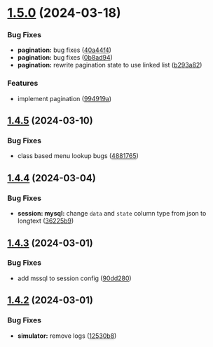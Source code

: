 # [1.5.0](https://github.com/ephrimlawrence/ananse/compare/v1.4.5...v1.5.0) (2024-03-18)


### Bug Fixes

* **pagination:** bug fixes ([40a44f4](https://github.com/ephrimlawrence/ananse/commit/40a44f4186423152d5756acbf296c9c916fdfc18))
* **pagination:** bug fixes ([0b8ad94](https://github.com/ephrimlawrence/ananse/commit/0b8ad94dd3cf2df49194d882121f814bc113b272))
* **pagination:** rewrite pagination state to use linked list ([b293a82](https://github.com/ephrimlawrence/ananse/commit/b293a8262c2e8dd247372b30149ae5a21e1ca661))


### Features

* implement pagination ([994919a](https://github.com/ephrimlawrence/ananse/commit/994919a3884ddddce6cd82deeb8d8fbe8ef19b02))



## [1.4.5](https://github.com/ephrimlawrence/ananse/compare/v1.4.4...v1.4.5) (2024-03-10)


### Bug Fixes

* class based menu lookup bugs ([4881765](https://github.com/ephrimlawrence/ananse/commit/4881765372f4a164805f7d3f080a224221096403))



## [1.4.4](https://github.com/ephrimlawrence/ananse/compare/v1.4.3...v1.4.4) (2024-03-04)


### Bug Fixes

* **session: mysql:** change `data` and `state` column type from json to longtext ([36225b9](https://github.com/ephrimlawrence/ananse/commit/36225b9223a7e058a3987695a6b243e3975c641b))



## [1.4.3](https://github.com/ephrimlawrence/ananse/compare/v1.4.2...v1.4.3) (2024-03-01)


### Bug Fixes

* add mssql to session config ([90dd280](https://github.com/ephrimlawrence/ananse/commit/90dd280d1dca20fbbff1b279b84486505e6774fa))



## [1.4.2](https://github.com/ephrimlawrence/ananse/compare/v1.4.1...v1.4.2) (2024-03-01)


### Bug Fixes

* **simulator:** remove logs ([12530b8](https://github.com/ephrimlawrence/ananse/commit/12530b8eb3c56c17e2834ea85c70d24285a89aed))



